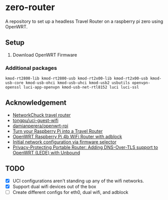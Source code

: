 # zero-router

A repository to set up a headless Travel Router on a raspberry pi zero using
OpenWRT.

## Setup

1. Download OpenWRT Firmware

### Additional packages

`kmod-rt2800-lib kmod-rt2800-usb kmod-rt2x00-lib kmod-rt2x00-usb kmod-usb-core kmod-usb-ohci kmod-usb-uhci kmod-usb2 usbutils openvpn-openssl luci-app-openvpn kmod-usb-net-rtl8152 luci luci-ssl`

## Acknowledgement

- [NetworkChuck travel router](https://www.youtube.com/watch?v=jlHWnKVpygw)
- [tongpu/uci-guest-wifi](https://gist.github.com/tongpu/c54d1f45a8874d28b5d4)
- [damianperera/openwrt-rpi](https://github.com/damianperera/openwrt-rpi)
- [Turn your Raspberry Pi into a Travel Router](https://reyestechtips.com/turn-your-raspberry-pi-into-a-travel-router/)
- [OpenWRT Raspberry Pi 4b WiFi Router with adblock](https://forum.openwrt.org/t/openwrt-raspberry-pi-4b-wifi-router-with-adblock/162299)
- [Initial network configuration via firmware selector](https://forum.openwrt.org/t/initial-network-configuration-via-firmware-selector/155139/1)
- [Privacy-Protecting Portable Router: Adding DNS-Over-TLS support to OpenWRT (LEDE) with Unbound](https://blog.cloudflare.com/dns-over-tls-for-openwrt/)

## TODO

- [x] UCI configurations aren't standing up any of the wifi networks.
- [x] Support dual wifi devices out of the box
- [ ] Create different configs for eth0, dual wifi, and adblock
